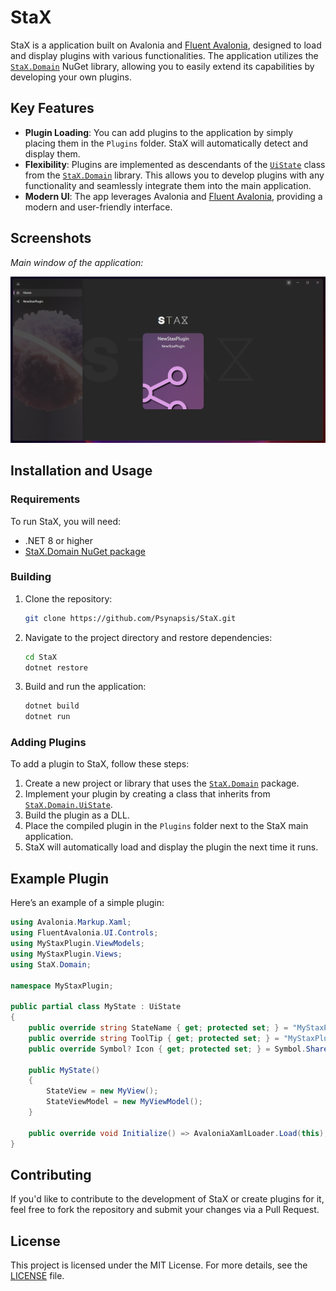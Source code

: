
# StaX

StaX is a application built on Avalonia and [Fluent Avalonia](https://github.com/amwx/FluentAvalonia), designed to load and display plugins with various functionalities. The application utilizes the [`StaX.Domain`](https://github.com/Psynapsis/StaX.Domain) NuGet library, allowing you to easily extend its capabilities by developing your own plugins.

## Key Features

- **Plugin Loading**: You can add plugins to the application by simply placing them in the `Plugins` folder. StaX will automatically detect and display them.
- **Flexibility**: Plugins are implemented as descendants of the [`UiState`](https://github.com/Psynapsis/StaX.Domain/blob/main/Source/StaX.Domain/UiState.cs) class from the [`StaX.Domain`](https://www.nuget.org/packages/StaX.Domain) library. This allows you to develop plugins with any functionality and seamlessly integrate them into the main application.
- **Modern UI**: The app leverages Avalonia and [Fluent Avalonia](https://github.com/amwx/FluentAvalonia), providing a modern and user-friendly interface.

## Screenshots

_Main window of the application:_

![Main Window](./Assets/MainWindow.png)

## Installation and Usage

### Requirements
To run StaX, you will need:
- .NET 8 or higher
- [StaX.Domain NuGet package](https://www.nuget.org/packages/StaX.Domain)

### Building

1. Clone the repository:
    ```bash
    git clone https://github.com/Psynapsis/StaX.git
    ```

2. Navigate to the project directory and restore dependencies:
    ```bash
    cd StaX
    dotnet restore
    ```

3. Build and run the application:
    ```bash
    dotnet build
    dotnet run
    ```

### Adding Plugins

To add a plugin to StaX, follow these steps:

1. Create a new project or library that uses the [`StaX.Domain`](https://github.com/Psynapsis/StaX.Domain) package.
2. Implement your plugin by creating a class that inherits from [`StaX.Domain.UiState`](https://github.com/Psynapsis/StaX.Domain/blob/main/Source/StaX.Domain/UiState.cs).
3. Build the plugin as a DLL.
4. Place the compiled plugin in the `Plugins` folder next to the StaX main application.
5. StaX will automatically load and display the plugin the next time it runs.

## Example Plugin

Here’s an example of a simple plugin:

```csharp
using Avalonia.Markup.Xaml;
using FluentAvalonia.UI.Controls;
using MyStaxPlugin.ViewModels;
using MyStaxPlugin.Views;
using StaX.Domain;

namespace MyStaxPlugin;

public partial class MyState : UiState
{
    public override string StateName { get; protected set; } = "MyStaxPlugin";
    public override string ToolTip { get; protected set; } = "MyStaxPlugin";
    public override Symbol? Icon { get; protected set; } = Symbol.ShareAndroid;

    public MyState()
    {
        StateView = new MyView();
        StateViewModel = new MyViewModel();
    }

    public override void Initialize() => AvaloniaXamlLoader.Load(this);
}
```

## Contributing

If you'd like to contribute to the development of StaX or create plugins for it, feel free to fork the repository and submit your changes via a Pull Request.

## License

This project is licensed under the MIT License. For more details, see the [LICENSE](./LICENSE) file.
